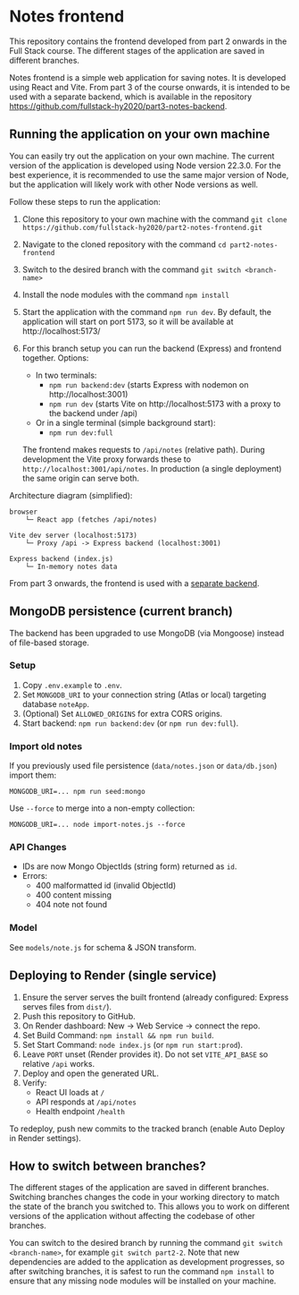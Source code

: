 # Notes frontend

This repository contains the frontend developed from part 2 onwards in the Full Stack course. The different stages of the application are saved in different branches.

Notes frontend is a simple web application for saving notes. It is developed using React and Vite. From part 3 of the course onwards, it is intended to be used with a separate backend, which is available in the repository https://github.com/fullstack-hy2020/part3-notes-backend.

## Running the application on your own machine

You can easily try out the application on your own machine. The current version of the application is developed using Node version 22.3.0. For the best experience, it is recommended to use the same major version of Node, but the application will likely work with other Node versions as well.

Follow these steps to run the application:

1. Clone this repository to your own machine with the command `git clone https://github.com/fullstack-hy2020/part2-notes-frontend.git`

2. Navigate to the cloned repository with the command `cd part2-notes-frontend`

3. Switch to the desired branch with the command `git switch <branch-name>`

4. Install the node modules with the command `npm install`

5. Start the application with the command `npm run dev`. By default, the application will start on port 5173, so it will be available at http://localhost:5173/

6. For this branch setup you can run the backend (Express) and frontend together. Options:
	 - In two terminals:
		 - `npm run backend:dev` (starts Express with nodemon on http://localhost:3001)
		 - `npm run dev` (starts Vite on http://localhost:5173 with a proxy to the backend under /api)
	 - Or in a single terminal (simple background start):
		 - `npm run dev:full`

	 The frontend makes requests to `/api/notes` (relative path). During development the Vite proxy forwards these to `http://localhost:3001/api/notes`. In production (a single deployment) the same origin can serve both.

Architecture diagram (simplified):

```
browser
	└─ React app (fetches /api/notes)

Vite dev server (localhost:5173)
	└─ Proxy /api -> Express backend (localhost:3001)

Express backend (index.js)
	└─ In-memory notes data
```

From part 3 onwards, the frontend is used with a [separate backend](https://github.com/fullstack-hy2020/part3-notes-backend).

## MongoDB persistence (current branch)

The backend has been upgraded to use MongoDB (via Mongoose) instead of file-based storage.

### Setup

1. Copy `.env.example` to `.env`.
2. Set `MONGODB_URI` to your connection string (Atlas or local) targeting database `noteApp`.
3. (Optional) Set `ALLOWED_ORIGINS` for extra CORS origins.
4. Start backend: `npm run backend:dev` (or `npm run dev:full`).

### Import old notes

If you previously used file persistence (`data/notes.json` or `data/db.json`) import them:

```
MONGODB_URI=... npm run seed:mongo
```

Use `--force` to merge into a non-empty collection:

```
MONGODB_URI=... node import-notes.js --force
```

### API Changes

- IDs are now Mongo ObjectIds (string form) returned as `id`.
- Errors:
	- 400 malformatted id (invalid ObjectId)
	- 400 content missing
	- 404 note not found

### Model

See `models/note.js` for schema & JSON transform.


## Deploying to Render (single service)

1. Ensure the server serves the built frontend (already configured: Express serves files from `dist/`).
2. Push this repository to GitHub.
3. On Render dashboard: New -> Web Service -> connect the repo.
4. Set Build Command: `npm install && npm run build`.
5. Set Start Command: `node index.js` (or `npm run start:prod`).
6. Leave `PORT` unset (Render provides it). Do not set `VITE_API_BASE` so relative `/api` works.
7. Deploy and open the generated URL.
8. Verify:
	- React UI loads at `/`
	- API responds at `/api/notes`
	- Health endpoint `/health`

To redeploy, push new commits to the tracked branch (enable Auto Deploy in Render settings).

## How to switch between branches?

The different stages of the application are saved in different branches. Switching branches changes the code in your working directory to match the state of the branch you switched to. This allows you to work on different versions of the application without affecting the codebase of other branches.

You can switch to the desired branch by running the command `git switch <branch-name>`, for example `git switch part2-2`. Note that new dependencies are added to the application as development progresses, so after switching branches, it is safest to run the command `npm install` to ensure that any missing node modules will be installed on your machine.
